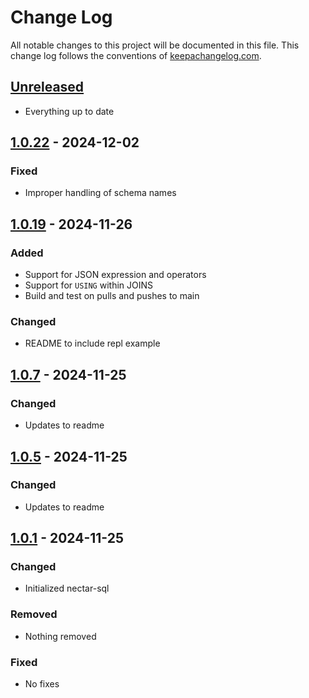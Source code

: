 # Change Log
All notable changes to this project will be documented in this file. This change log follows the conventions of [keepachangelog.com](http://keepachangelog.com/).

## [Unreleased]
- Everything up to date

## [1.0.22] - 2024-12-02
### Fixed
- Improper handling of schema names

## [1.0.19] - 2024-11-26
### Added
- Support for JSON expression and operators
- Support for `USING` within JOINS
- Build and test on pulls and pushes to main

### Changed
- README to include repl example

## [1.0.7] - 2024-11-25
### Changed
- Updates to readme

## [1.0.5] - 2024-11-25
### Changed
- Updates to readme

## [1.0.1] - 2024-11-25
### Changed
- Initialized nectar-sql

### Removed
- Nothing removed

### Fixed
- No fixes


[Unreleased]: https://github.com/plooney81/nectar-sql/compare/1.0.1...HEAD
[1.0.1]: https://github.com/plooney81/nectar-sql/compare/0.0.0...1.0.1
[1.0.5]: https://github.com/plooney81/nectar-sql/compare/1.0.1...1.0.5
[1.0.7]: https://github.com/plooney81/nectar-sql/compare/1.0.5...1.0.7
[1.0.19]: https://github.com/plooney81/nectar-sql/compare/1.0.7...1.0.19
[1.0.22]: https://github.com/plooney81/nectar-sql/compare/1.0.19...1.0.22
